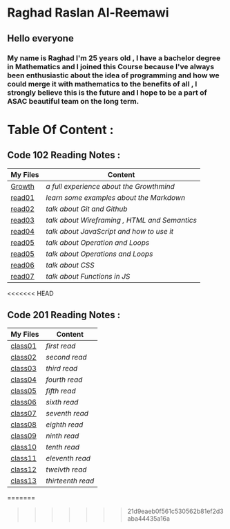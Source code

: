 # **Raghad Raslan Al-Reemawi**

## **Hello everyone**
### **My name is Raghad I'm 25 years old , I have a bachelor degree in Mathematics and I joined this Course because I've always been enthusiastic about the idea of programming and how we could merge it with mathematics to the benefits of all , I strongly believe this is the future and I hope to be a part of ASAC beautiful team on the long term**.

# **Table Of Content** :

## **Code 102 Reading Notes :**


| **My Files**      | **Content** |
| ----------- | ----------- |
| [Growth](https://raghad497.github.io/reading-notes/Growth)      | *a full experience about the Growthmind*       |
| [read01](https://raghad497.github.io/reading-notes/read01)   | *learn some examples about the Markdown*        |
| [read02](https://raghad497.github.io/reading-notes/read02)      | *talk about Git and Github* |
| [read03](https://raghad497.github.io/reading-notes/read03)      | *talk about Wireframing , HTML and Semantics* |
| [read04](https://raghad497.github.io/reading-notes/read04)      | *talk about JavaScript and how to use it* |
| [read05](https://raghad497.github.io/reading-notes/read05)      | *talk about Operation and Loops* |
| [read05](https://raghad497.github.io/reading-notes/read05)      | *talk about Operations and Loops* |
| [read06](https://raghad497.github.io/reading-notes/read06)      | *talk about CSS* |
| [read07](https://raghad497.github.io/reading-notes/read07)      | *talk about Functions in JS* |
<<<<<<< HEAD



## **Code 201 Reading Notes :**


| **My Files**      | **Content** |
| ----------- | ----------- |
| [class01](https://raghad497.github.io/reading-notes/class01)      | *first read*       |
| [class02](https://raghad497.github.io/reading-notes/class02)   | *second read*        |
| [class03](https://raghad497.github.io/reading-notes/class03)      | *third read* |
| [class04](https://raghad497.github.io/reading-notes/class04)      | *fourth read* |
| [class05](https://raghad497.github.io/reading-notes/class05)      | *fifth read* |
| [class06](https://raghad497.github.io/reading-notes/class06)      | *sixth read* |
| [class07](https://raghad497.github.io/reading-notes/class07)      | *seventh read* |
| [class08](https://raghad497.github.io/reading-notes/class08)      | *eighth read* |
| [class09](https://raghad497.github.io/reading-notes/class09)      | *ninth read* |
| [class10](https://raghad497.github.io/reading-notes/class10)      | *tenth read* |
| [class11](https://raghad497.github.io/reading-notes/class11)      | *eleventh read* |
| [class12](https://raghad497.github.io/reading-notes/class12)      | *twelvth read* |
| [class13](https://raghad497.github.io/reading-notes/class13)      | *thirteenth read* |

=======
>>>>>>> 21d9eaeb0f561c530562b81ef2d3aba44435a16a
